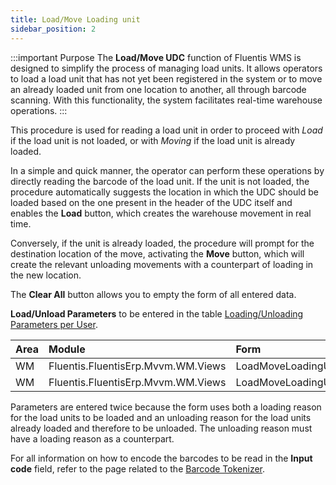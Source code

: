 ```yaml
---
title: Load/Move Loading unit 
sidebar_position: 2
---
```


:::important Purpose 
The **Load/Move UDC** function of Fluentis WMS is designed to simplify the process of managing load units. It allows operators to load a load unit that has not yet been registered in the system or to move an already loaded unit from one location to another, all through barcode scanning. With this functionality, the system facilitates real-time warehouse operations.
:::

This procedure is used for reading a load unit in order to proceed with *Load* if the load unit is not loaded, or with *Moving* if the load unit is already loaded.

In a simple and quick manner, the operator can perform these operations by directly reading the barcode of the load unit. If the unit is not loaded, the procedure automatically suggests the location in which the UDC should be loaded based on the one present in the header of the UDC itself and enables the **Load** button, which creates the warehouse movement in real time.      

Conversely, if the unit is already loaded, the procedure will prompt for the destination location of the move, activating the **Move** button, which will create the relevant unloading movements with a counterpart of loading in the new location.     
  
The **Clear All** button allows you to empty the form of all entered data.    

**Load/Unload Parameters** to be entered in the table [Loading/Unloading Parameters per User](/docs/configurations/parameters/general-parameters/deliverynotes-grouping).

| Area | Module | Form |
| :-- | :-- | :-- |
| WM | Fluentis.FluentisErp.Mvvm.WM.Views | LoadMoveLoadingUnit |
| WM | Fluentis.FluentisErp.Mvvm.WM.Views | LoadMoveLoadingUnit |

Parameters are entered twice because the form uses both a loading reason for the load units to be loaded and an unloading reason for the load units already loaded and therefore to be unloaded. The unloading reason must have a loading reason as a counterpart.     

For all information on how to encode the barcodes to be read in the **Input code** field, refer to the page related to the [Barcode Tokenizer](/docs/configurations/tables/general-settings/barcode-tokenizer).